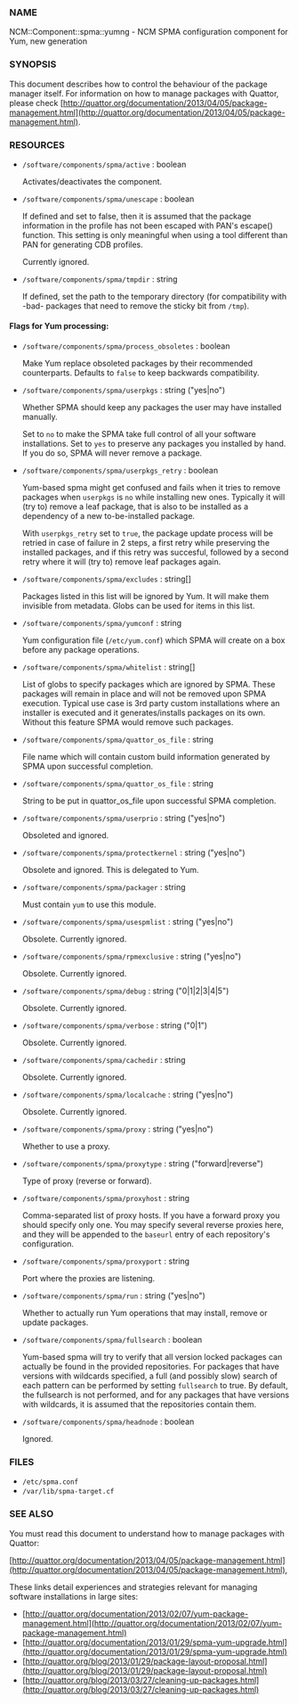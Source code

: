 
### NAME

NCM::Component::spma::yumng - NCM SPMA configuration component for Yum, new generation

### SYNOPSIS

This document describes how to control the behaviour of the package
manager itself. For information on how to manage packages with
Quattor, please check
[http://quattor.org/documentation/2013/04/05/package-management.html](http://quattor.org/documentation/2013/04/05/package-management.html).

### RESOURCES

- `/software/components/spma/active` : boolean

    Activates/deactivates the component.

- `/software/components/spma/unescape` : boolean

    If defined and set to false, then it is assumed that the package information in
    the profile has not been escaped with PAN's escape() function. This setting is
    only meaningful when using a tool different than PAN for generating CDB
    profiles.

    Currently ignored.

- `/software/components/spma/tmpdir` : string

    If defined, set the path to the temporary directory (for compatibility
    with -bad- packages that need to remove the sticky bit from `/tmp`).

#### Flags for Yum processing:

- `/software/components/spma/process_obsoletes` : boolean

    Make Yum replace obsoleted packages by their recommended counterparts.
    Defaults to `false` to keep backwards compatibility.

- `/software/components/spma/userpkgs` : string ("yes|no")

    Whether SPMA should keep any packages the user may have installed
    manually.

    Set to `no` to make the SPMA take full control of all your software
    installations. Set to `yes` to preserve any packages you installed
    by hand. If you do so, SPMA will never remove a package.

- `/software/components/spma/userpkgs_retry` : boolean

    Yum-based spma might get confused and fails when it tries
    to remove packages when `userpkgs` is `no` while installing
    new ones. Typically it will (try to) remove a
    leaf package, that is also to be installed as a dependency of a new
    to-be-installed package.

    With `userpkgs_retry` set to `true`, the package update process
    will be retried in case of failure in 2 steps, a first retry while
    preserving the installed packages, and if this retry was succesful,
    followed by a second retry where it will (try to) remove leaf packages
    again.

- `/software/components/spma/excludes` : string\[\]

    Packages listed in this list will be ignored by Yum. It will make them
    invisible from metadata. Globs can be used for items in this list.

- `/software/components/spma/yumconf` : string

    Yum configuration file (`/etc/yum.conf`) which SPMA will create on a box
    before any package operations.

- `/software/components/spma/whitelist` : string\[\]

    List of globs to specify packages which are ignored by SPMA. These packages
    will remain in place and will not be removed upon SPMA execution. Typical
    use case is 3rd party custom installations where an installer is executed
    and it generates/installs packages on its own. Without this feature SPMA
    would remove such packages.

- `/software/components/spma/quattor_os_file` : string

    File name which will contain custom build information generated by SPMA
    upon successful completion.

- `/software/components/spma/quattor_os_file` : string

    String to be put in quattor\_os\_file upon successful SPMA completion.

- `/software/components/spma/userprio` : string ("yes|no")

    Obsoleted and ignored.

- `/software/components/spma/protectkernel` : string ("yes|no")

    Obsolete and ignored. This is delegated to Yum.

- `/software/components/spma/packager` : string

    Must contain `yum` to use this module.

- `/software/components/spma/usespmlist` : string ("yes|no")

    Obsolete. Currently ignored.

- `/software/components/spma/rpmexclusive` : string ("yes|no")

    Obsolete. Currently ignored.

- `/software/components/spma/debug` : string ("0|1|2|3|4|5")

    Obsolete. Currently ignored.

- `/software/components/spma/verbose` : string ("0|1")

    Obsolete. Currently ignored.

- `/software/components/spma/cachedir` : string

    Obsolete. Currently ignored.

- `/software/components/spma/localcache` : string ("yes|no")

    Obsolete. Currently ignored.

- `/software/components/spma/proxy` : string ("yes|no")

    Whether to use a proxy.

- `/software/components/spma/proxytype` : string ("forward|reverse")

    Type of proxy (reverse or forward).

- `/software/components/spma/proxyhost` : string

    Comma-separated list of proxy hosts. If you have a forward proxy you
    should specify only one. You may specify several reverse proxies
    here, and they will be appended to the `baseurl` entry of each
    repository's configuration.

- `/software/components/spma/proxyport` : string

    Port where the proxies are listening.

- `/software/components/spma/run` : string ("yes|no")

    Whether to actually run Yum operations that may install, remove or
    update packages.

- `/software/components/spma/fullsearch` : boolean

    Yum-based spma will try to verify that all version locked packages
    can actually be found in the provided repositories. For packages
    that have versions with wildcards specified, a full (and possibly slow)
    search of each pattern can be performed by setting `fullsearch` to true.
    By default, the fullsearch is not performed, and for any packages that have
    versions with wildcards, it is assumed that the repositories contain them.

- `/software/components/spma/headnode` : boolean

    Ignored.

### FILES

- `/etc/spma.conf`
- `/var/lib/spma-target.cf`

### SEE ALSO

You must read this document to understand how to manage packages
with Quattor:

[http://quattor.org/documentation/2013/04/05/package-management.html](http://quattor.org/documentation/2013/04/05/package-management.html),

These links detail experiences and strategies relevant for managing
software installations in large sites:

- [http://quattor.org/documentation/2013/02/07/yum-package-management.html](http://quattor.org/documentation/2013/02/07/yum-package-management.html)
- [http://quattor.org/documentation/2013/01/29/spma-yum-upgrade.html](http://quattor.org/documentation/2013/01/29/spma-yum-upgrade.html)
- [http://quattor.org/blog/2013/01/29/package-layout-proposal.html](http://quattor.org/blog/2013/01/29/package-layout-proposal.html)
- [http://quattor.org/blog/2013/03/27/cleaning-up-packages.html](http://quattor.org/blog/2013/03/27/cleaning-up-packages.html)
